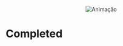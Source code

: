 
<div align="center">
  
  ![Animação](https://user-images.githubusercontent.com/83568294/134257324-581be59d-f7ca-471a-82aa-95258bffb111.gif)

</div>


# Completed

